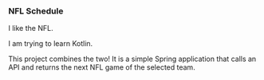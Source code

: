 ### NFL Schedule

I like the NFL.

I am trying to learn Kotlin.

This project combines the two! It is a simple Spring application that calls an API and returns the next NFL game of the selected team. 
